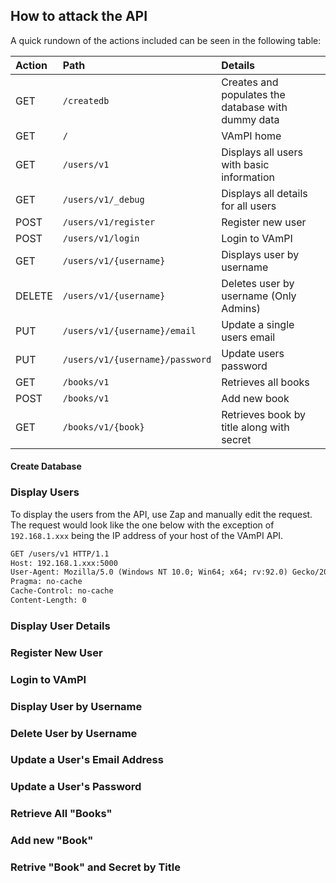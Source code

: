 ## How to attack the API

A quick rundown of the actions included can be seen in the following table:

|Action |	Path  |	Details |
|:------|:------|:--------|
|GET  | `/createdb`  |Creates and populates the database with dummy data   |
|GET  |	`/`	| VAmPI home  |
|GET  |	`/users/v1` |	Displays all users with basic information |
|GET  |	`/users/v1/_debug`  |  Displays all details for all users |
|POST |	`/users/v1/register`  |	Register new user |
|POST |	`/users/v1/login` |	Login to VAmPI  |
|GET  |	`/users/v1/{username}`  |	Displays user by username |
|DELETE |	`/users/v1/{username}`  |	Deletes user by username (Only Admins)  |
|PUT  |	`/users/v1/{username}/email`  |	Update a single users email |
|PUT  |	`/users/v1/{username}/password` |	Update users password |
|GET  |	`/books/v1` |	Retrieves all books |
|POST |	`/books/v1` |	Add new book  |
|GET  |	`/books/v1/{book}`  |	Retrieves book by title along with secret |

#### Create Database

### Display Users

To display the users from the API, use Zap and manually edit the request. The request would look like the one below with the exception of `192.168.1.xxx` being the IP address of 
your host of the VAmPI API.


``` html
GET /users/v1 HTTP/1.1
Host: 192.168.1.xxx:5000
User-Agent: Mozilla/5.0 (Windows NT 10.0; Win64; x64; rv:92.0) Gecko/20100101 Firefox/92.0
Pragma: no-cache
Cache-Control: no-cache
Content-Length: 0
```

### Display User Details

### Register New User

### Login to VAmPI

### Display User by Username

### Delete User by Username

### Update a User's Email Address

### Update a User's Password

### Retrieve All "Books"

### Add new "Book"

### Retrive "Book" and Secret by Title
